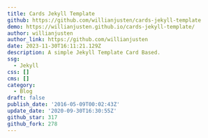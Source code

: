 ```yaml
---
title: Cards Jekyll Template
github: https://github.com/willianjusten/cards-jekyll-template
demo: https://willianjusten.github.io/cards-jekyll-template/
author: willianjusten
author_link: https://github.com/willianjusten
date: 2023-11-30T16:11:21.129Z
description: A simple Jekyll Template Card Based.
ssg:
  - Jekyll
css: []
cms: []
category:
  - Blog
draft: false
publish_date: '2016-05-09T00:02:43Z'
update_date: '2020-09-30T16:30:55Z'
github_star: 317
github_fork: 278
---
```

